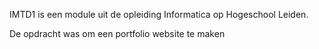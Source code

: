 IMTD1 is een module uit de opleiding Informatica op Hogeschool Leiden.

De opdracht was om een portfolio website te maken
